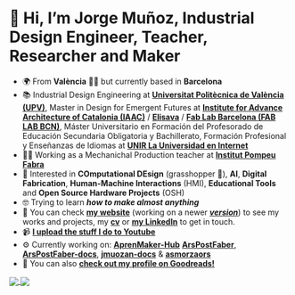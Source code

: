 # 👋 Hi, I’m Jorge Muñoz, Industrial Design Engineer, Teacher, Researcher and Maker
- 🌍 From **València** 🧨🔥 but currently based in **Barcelona**
- 📚 Industrial Design Engineering at **[Universitat Politècnica de València (UPV)](https://www.upv.es/)**, Master in Design for Emergent Futures at **[Institute for Advance Architecture of Catalonia (IAAC)](https://iaac.net/)** / **[Elisava](https://www.elisava.net/en/)** / **[Fab Lab Barcelona (FAB LAB BCN)](https://fablabbcn.org/)**, Máster Universitario en Formación del Profesorado de Educación Secundaria Obligatoria y Bachillerato, Formación Profesional y Enseñanzas de Idiomas at **[UNIR La Universidad en Internet](https://www.unir.net)**
- 👨‍🏫 Working as a Mechanichal Production teacher at **[Institut Pompeu Fabra](https://agora.xtec.cat/iespompeufabra-bdn/)**
- 🤗 Interested in **COmputational DEsign** (grasshopper 🦗), **AI**, **Digital Fabrication**, **Human-Machine Interactions** (HMI), **Educational Tools** and **Open Source Hardware Projects** (OSH)
- 🤓 Trying to learn ***how to make almost anything***
- 🔗 You can check **[my website](https://jmuozan.github.io/jorgemunyozz.github.io/)** (working on a newer ***[version](https://jmuozan.github.io/docs)***) to see my works and projects, my **[cv](https://jmuozan.github.io/docs/CV.pdf)** or **[my LinkedIn](https://www.linkedin.com/in/jorgemunozzanon/)** to get in touch.
- 📹 **[I upload the stuff I do to Youtube](https://www.youtube.com/@jmuozan)**
- ⚙️ Currently working on: **[AprenMaker-Hub](https://github.com/jmuozan/AprenMaker-Hub)** **[ArsPostFaber](https://github.com/jmuozan/ArsPostFaber)**, **[ArsPostFaber-docs](https://jmuozan.github.io/ArsPostFaber-docs/)**, **[jmuozan-docs](https://jmuozan.github.io/docs/)** & **[asmorzaors](https://github.com/jmuozan/asmorzaors)** 
- 📖 You can also **[check out my profile on Goodreads!](https://www.goodreads.com/user/show/172540756)**
<a href="https://github.com/anuraghazra/github-readme-stats">
  <img align="center" src="https://github-readme-stats.vercel.app/api?username=jmuozan&count_private=true&show_icons=true&include_all_commits=true&hide_border=true&hide_title=true&bg_color=00000000&text_color=777&icon_color=4493F8&ring_color=4493F8\&hide=issues" />
</a>
<a href="https://github.com/anuraghazra/github-readme-stats"><img align="center" src="https://github-readme-stats.vercel.app/api/top-langs/?username=jmuozan&layout=compact&theme=buefy&hide_border=true&hide=html&hide=css&hide_title=true&bg_color=00000000&text_color=777" />
</a>
<!---
- GPX from drawings?????
- Money expenses tool
- video ascii + subtitles on a pdf
- Fashion patterns gh
- Blender Machine Learning detect object, associate eith 3d database an place digital twin in 3d space



> [!NOTE]
> Useful information that users should know, even when skimming content.

> [!TIP]
> Helpful advice for doing things better or more easily.

> [!IMPORTANT]
> Key information users need to know to achieve their goal.

> [!WARNING]
> Urgent info that needs immediate user attention to avoid problems.

> [!CAUTION]
> Advises about risks or negative outcomes of certain actions.

--->
